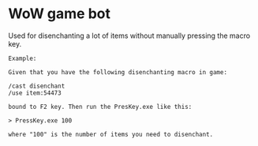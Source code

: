# WoW game bot

Used for disenchanting a lot of items without manually pressing the macro key.

```
Example: 

Given that you have the following disenchanting macro in game: 

/cast disenchant
/use item:54473

bound to F2 key. Then run the PresKey.exe like this: 

> PressKey.exe 100

where "100" is the number of items you need to disenchant. 
```
